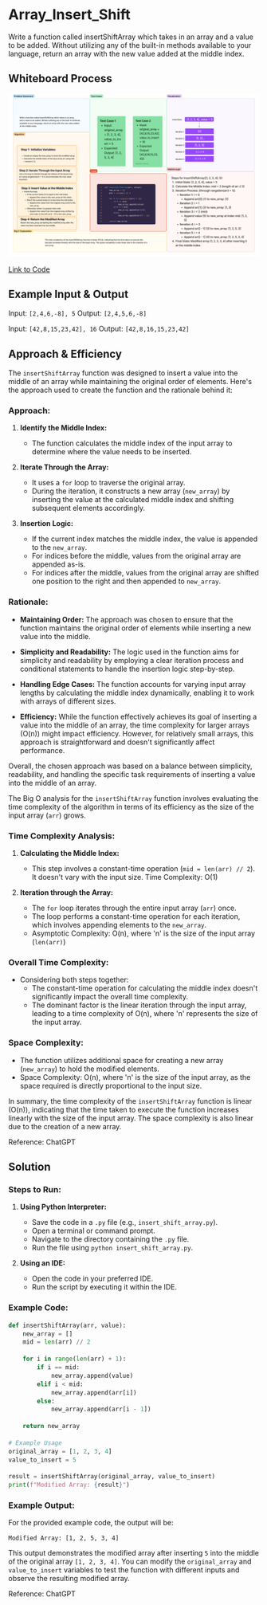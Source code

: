 # Array_Insert_Shift

Write a function called insertShiftArray which takes in an array and a value to be added. Without utilizing any of the built-in methods available to your language, return an array with the new value added at the middle index.

## Whiteboard Process
![whiteboard](InsertArrayWhiteboard.jpg)

[Link to Code](array_insert_shift.py)

## Example Input & Output

Input: `[2,4,6,-8], 5`
Output: `[2,4,5,6,-8]`

Input: `[42,8,15,23,42], 16`
Output: `[42,8,16,15,23,42]`

## Approach & Efficiency

The `insertShiftArray` function was designed to insert a value into the middle of an array while maintaining the original order of elements. Here's the approach used to create the function and the rationale behind it:

### Approach:

1. **Identify the Middle Index:**
   - The function calculates the middle index of the input array to determine where the value needs to be inserted.

2. **Iterate Through the Array:**
   - It uses a `for` loop to traverse the original array.
   - During the iteration, it constructs a new array (`new_array`) by inserting the value at the calculated middle index and shifting subsequent elements accordingly.

3. **Insertion Logic:**
   - If the current index matches the middle index, the value is appended to the `new_array`.
   - For indices before the middle, values from the original array are appended as-is.
   - For indices after the middle, values from the original array are shifted one position to the right and then appended to `new_array`.

### Rationale:

- **Maintaining Order:** The approach was chosen to ensure that the function maintains the original order of elements while inserting a new value into the middle.

- **Simplicity and Readability:** The logic used in the function aims for simplicity and readability by employing a clear iteration process and conditional statements to handle the insertion logic step-by-step.

- **Handling Edge Cases:** The function accounts for varying input array lengths by calculating the middle index dynamically, enabling it to work with arrays of different sizes.

- **Efficiency:** While the function effectively achieves its goal of inserting a value into the middle of an array, the time complexity for larger arrays (O(n)) might impact efficiency. However, for relatively small arrays, this approach is straightforward and doesn't significantly affect performance.

Overall, the chosen approach was based on a balance between simplicity, readability, and handling the specific task requirements of inserting a value into the middle of an array.

The Big O analysis for the `insertShiftArray` function involves evaluating the time complexity of the algorithm in terms of its efficiency as the size of the input array (`arr`) grows.

### Time Complexity Analysis:

1. **Calculating the Middle Index:**
   - This step involves a constant-time operation (`mid = len(arr) // 2`). It doesn't vary with the input size. Time Complexity: O(1)

2. **Iteration through the Array:**
   - The `for` loop iterates through the entire input array (`arr`) once.
   - The loop performs a constant-time operation for each iteration, which involves appending elements to the `new_array`.
   - Asymptotic Complexity: O(n), where 'n' is the size of the input array (`len(arr)`)

### Overall Time Complexity:

   - Considering both steps together:
     - The constant-time operation for calculating the middle index doesn't significantly impact the overall time complexity.
     - The dominant factor is the linear iteration through the input array, leading to a time complexity of O(n), where 'n' represents the size of the input array.

### Space Complexity:

   - The function utilizes additional space for creating a new array (`new_array`) to hold the modified elements.
   - Space Complexity: O(n), where 'n' is the size of the input array, as the space required is directly proportional to the input size.

In summary, the time complexity of the `insertShiftArray` function is linear (O(n)), indicating that the time taken to execute the function increases linearly with the size of the input array. The space complexity is also linear due to the creation of a new array.

Reference: ChatGPT

## Solution
<!-- Show how to run your code, and examples of it in action -->
### Steps to Run:

1. **Using Python Interpreter:**
   - Save the code in a `.py` file (e.g., `insert_shift_array.py`).
   - Open a terminal or command prompt.
   - Navigate to the directory containing the `.py` file.
   - Run the file using `python insert_shift_array.py`.

2. **Using an IDE:**
   - Open the code in your preferred IDE.
   - Run the script by executing it within the IDE.


### Example Code:

```python
def insertShiftArray(arr, value):
    new_array = []
    mid = len(arr) // 2

    for i in range(len(arr) + 1):
        if i == mid:
            new_array.append(value)
        elif i < mid:
            new_array.append(arr[i])
        else:
            new_array.append(arr[i - 1])

    return new_array

# Example Usage
original_array = [1, 2, 3, 4]
value_to_insert = 5

result = insertShiftArray(original_array, value_to_insert)
print(f"Modified Array: {result}")
```

### Example Output:

For the provided example code, the output will be:

```
Modified Array: [1, 2, 5, 3, 4]
```

This output demonstrates the modified array after inserting `5` into the middle of the original array `[1, 2, 3, 4]`. You can modify the `original_array` and `value_to_insert` variables to test the function with different inputs and observe the resulting modified array.

Reference: ChatGPT
